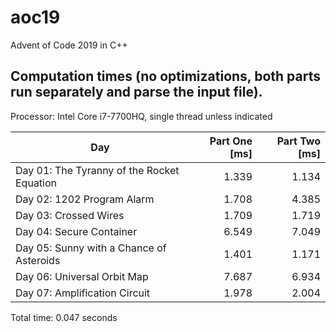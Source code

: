 # aoc19
Advent of Code 2019 in C++
## Computation times (no optimizations, both parts run separately and parse the input file).
Processor: Intel Core i7-7700HQ, single thread unless indicated

Day | Part One [ms] | Part Two [ms]
--- | ---: | ---:
Day 01: The Tyranny of the Rocket Equation | 1.339 | 1.134
Day 02: 1202 Program Alarm | 1.708 | 4.385
Day 03: Crossed Wires | 1.709 | 1.719
Day 04: Secure Container | 6.549 | 7.049
Day 05: Sunny with a Chance of Asteroids | 1.401 | 1.171
Day 06: Universal Orbit Map | 7.687 | 6.934
Day 07: Amplification Circuit | 1.978 | 2.004

Total time: 0.047 seconds

